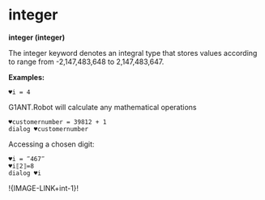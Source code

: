 # integer

**integer (integer)**

The integer keyword denotes an integral type that stores values according to range from -2,147,483,648 to 2,147,483,647.

**Examples:**

```G1ANT
♥i = 4
```

G1ANT.Robot will calculate any mathematical operations

```G1ANT
♥customernumber = 39812 + 1
dialog ♥customernumber
```

Accessing a chosen digit:

```G1ANT
♥i = ‴467‴
♥i⟦2⟧=8
dialog ♥i
```

!{IMAGE-LINK+int-1}!